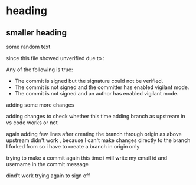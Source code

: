 # heading

## smaller heading

some random text

since this file showed unverified due to :

Any of the following is true:
- The commit is signed but the signature could not be verified.
- The commit is not signed and the committer has enabled vigilant mode.
- The commit is not signed and an author has enabled vigilant mode.

adding some more changes

adding changes to check whether this time adding branch as upstream in vs code works or not

again adding few lines after creating the branch through origin as above upstream didn't work , because I can't make changes directly to the branch I forked from
so i have to create a branch in origin only

trying to make a commit again this time i will write my email id and username in the commit message

dind't work trying again to sign off